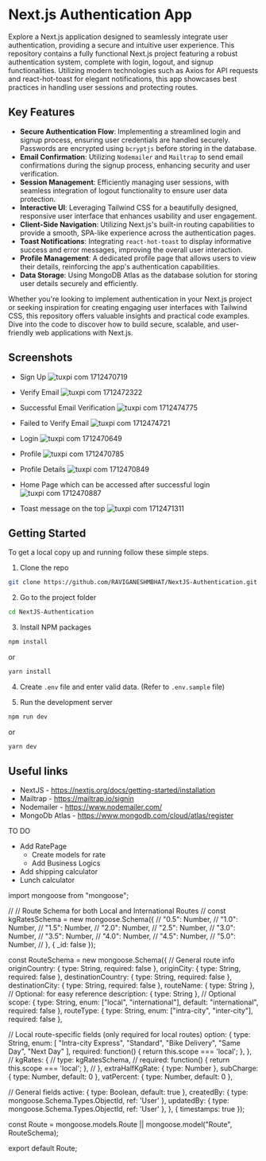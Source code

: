 # Next.js Authentication App

Explore a Next.js application designed to seamlessly integrate user authentication, providing a secure and intuitive user experience. This repository contains a fully functional Next.js project featuring a robust authentication system, complete with login, logout, and signup functionalities. Utilizing modern technologies such as Axios for API requests and react-hot-toast for elegant notifications, this app showcases best practices in handling user sessions and protecting routes.

## Key Features

- **Secure Authentication Flow**: Implementing a streamlined login and signup process, ensuring user credentials are handled securely. Passwords are encrypted using `bcryptjs` before storing in the database.
- **Email Confirmation**: Utilizing `Nodemailer` and `Mailtrap` to send email confirmations during the signup process, enhancing security and user verification.
- **Session Management**: Efficiently managing user sessions, with seamless integration of logout functionality to ensure user data protection.
- **Interactive UI**: Leveraging Tailwind CSS for a beautifully designed, responsive user interface that enhances usability and user engagement.
- **Client-Side Navigation**: Utilizing Next.js's built-in routing capabilities to provide a smooth, SPA-like experience across the authentication pages.
- **Toast Notifications**: Integrating `react-hot-toast` to display informative success and error messages, improving the overall user interaction.
- **Profile Management**: A dedicated profile page that allows users to view their details, reinforcing the app's authentication capabilities.
- **Data Storage**: Using MongoDB Atlas as the database solution for storing user details securely and efficiently.

Whether you're looking to implement authentication in your Next.js project or seeking inspiration for creating engaging user interfaces with Tailwind CSS, this repository offers valuable insights and practical code examples. Dive into the code to discover how to build secure, scalable, and user-friendly web applications with Next.js.

## Screenshots
- Sign Up
  ![tuxpi com 1712470719](https://github.com/RAVIGANESHMBHAT/NextJS-Authentication/assets/41186067/75e42e47-e09f-4178-9830-6f51dd757839)

- Verify Email
  ![tuxpi com 1712472322](https://github.com/RAVIGANESHMBHAT/NextJS-Authentication/assets/41186067/4d8c5b0b-d904-4d69-ad78-77dc39db1b48)

- Successful Email Verification
![tuxpi com 1712474775](https://github.com/RAVIGANESHMBHAT/NextJS-Authentication/assets/41186067/230897ea-56a3-4564-a642-0fde4d355fe8)

- Failed to Verify Email
 ![tuxpi com 1712474721](https://github.com/RAVIGANESHMBHAT/NextJS-Authentication/assets/41186067/77edc349-b923-4f88-988f-f6ad51190296)

- Login
  ![tuxpi com 1712470649](https://github.com/RAVIGANESHMBHAT/NextJS-Authentication/assets/41186067/8de32408-99f8-4a2c-8847-50fef069897e)

- Profile
  ![tuxpi com 1712470785](https://github.com/RAVIGANESHMBHAT/NextJS-Authentication/assets/41186067/e1475e48-f55f-44e4-b141-8a745ae43845)

- Profile Details
  ![tuxpi com 1712470849](https://github.com/RAVIGANESHMBHAT/NextJS-Authentication/assets/41186067/0b0cb8e3-e77e-41e9-81bf-71c51ceca81f)

- Home Page which can be accessed after successful login
  ![tuxpi com 1712470887](https://github.com/RAVIGANESHMBHAT/NextJS-Authentication/assets/41186067/4d61665f-b48b-4a9e-9009-90a8d449923d)

- Toast message on the top
![tuxpi com 1712471311](https://github.com/RAVIGANESHMBHAT/NextJS-Authentication/assets/41186067/dd70a8ef-e7ef-405b-89ba-4107d0b9e7a7)

## Getting Started

To get a local copy up and running follow these simple steps.
1. Clone the repo
```bash
git clone https://github.com/RAVIGANESHMBHAT/NextJS-Authentication.git
```

2. Go to the project folder
```bash
cd NextJS-Authentication
```

3. Install NPM packages
```bash
npm install
```
or
```bash
yarn install
```

4. Create `.env` file and enter valid data. (Refer to `.env.sample` file)

5. Run the development server
```bash
npm run dev
```
or
```bash
yarn dev
```

## Useful links
- NextJS - https://nextjs.org/docs/getting-started/installation
- Mailtrap - https://mailtrap.io/signin
- Nodemailer - https://www.nodemailer.com/
- MongoDb Atlas - https://www.mongodb.com/cloud/atlas/register


TO DO
- Add RatePage
  - Create models for rate
  - Add Business Logics
- Add shipping calculator
- Lunch calculator


import mongoose from "mongoose";

// // Route Schema for both Local and International Routes
// const kgRatesSchema = new mongoose.Schema({
//   "0.5": Number,
//   "1.0": Number,
//   "1.5": Number,
//   "2.0": Number,
//   "2.5": Number,
//   "3.0": Number,
//   "3.5": Number,
//   "4.0": Number,
//   "4.5": Number,
//   "5.0": Number,
// }, { _id: false });

const RouteSchema = new mongoose.Schema({
  // General route info
  originCountry: { type: String, required: false },
  originCity: { type: String, required: false },
  destinationCountry: { type: String, required: false },
  destinationCity: { type: String, required: false },
  routeName: { type: String }, // Optional: for easy reference
  description: { type: String }, // Optional
  scope: { type: String, enum: ["local", "international"], default: "international", required: false },
  routeType: { type: String, enum: ["intra-city", "inter-city"], required: false },

  // Local route-specific fields (only required for local routes)
  option: {
    type: String,
    enum: [
      "Intra-city Express",
      "Standard",
      "Bike Delivery",
      "Same Day",
      "Next Day"
    ],
    required: function() { return this.scope === 'local'; },
  },
  // kgRates: {
  //   type: kgRatesSchema,
  //   required: function() { return this.scope === 'local'; },
  // },
  extraHalfKgRate: { type: Number },
  subCharge: { type: Number, default: 0 },
  vatPercent: { type: Number, default: 0 },

  // General fields
  active: { type: Boolean, default: true },
  createdBy: { type: mongoose.Schema.Types.ObjectId, ref: 'User' },
  updatedBy: { type: mongoose.Schema.Types.ObjectId, ref: 'User' },
}, { timestamps: true });

const Route = mongoose.models.Route || mongoose.model("Route", RouteSchema);

export default Route;